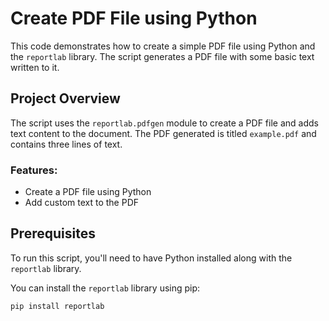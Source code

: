 # Create PDF File using Python

This code demonstrates how to create a simple PDF file using Python and the `reportlab` library. The script generates a PDF file with some basic text written to it.

## Project Overview

The script uses the `reportlab.pdfgen` module to create a PDF file and adds text content to the document. The PDF generated is titled `example.pdf` and contains three lines of text.

### Features:
- Create a PDF file using Python
- Add custom text to the PDF

## Prerequisites

To run this script, you'll need to have Python installed along with the `reportlab` library.

You can install the `reportlab` library using pip:

```bash
pip install reportlab
